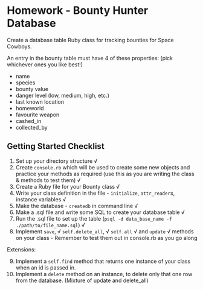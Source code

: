 # Homework - Bounty Hunter Database

Create a database table Ruby class for tracking bounties for Space Cowboys.

An entry in the bounty table must have 4 of these properties: (pick whichever ones you like best!)

- name
- species
- bounty value
- danger level (low, medium, high, etc.)
- last known location
- homeworld
- favourite weapon
- cashed_in
- collected_by

## Getting Started Checklist

1. Set up your directory structure √
2. Create `console.rb` which will be used to create some new objects and practice your methods as required (use this as you are writing the class & methods to test them) √
3. Create a Ruby file for your Bounty class √
4. Write your class definition in the file - `initialize`, `attr_reader`s, instance variables √
5. Make the database - `createdb` in command line √
6. Make a .sql file and write some SQL to create your database table √
7. Run the .sql file to set up the table (`psql -d data_base_name -f ./path/to/file_name.sql`) √
8. Implement `save`, √ `self.delete_all`, √ `self.all` √ and `update` √ methods on your class - Remember to test them out in console.rb as you go along

Extensions:

9. Implement a `self.find` method that returns one instance of your class when an id is passed in.
10. Implement a `delete` method on an instance, to delete only that one row from the database. (Mixture of update and delete_all)
